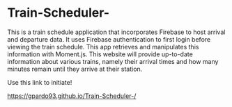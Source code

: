 # Train-Scheduler-


This is a train schedule application that incorporates Firebase to host arrival and departure data. It uses Firebase authentication to first login before viewing the train schedule. This app retrieves and manipulates this information with Moment.js. This website will provide up-to-date information about various trains, namely their arrival times and how many minutes remain until they arrive at their station.


Use this link to initiate!

https://gpardo93.github.io/Train-Scheduler-/
